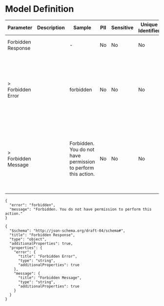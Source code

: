 # Model Definition
| Parameter | Description | Sample | PII | Sensitive | Unique Identifier | Mandatory | Default | Details |
| --- | --- | --- | --- | --- | --- | --- | --- | --- |
|  Forbidden Response |  |  -  | No | No | No | No |  |Data Type : object<br>  |
| &gt; Forbidden Error |  | forbidden | No | No | No | No |  |Data Type : string<br> Min. length :  - <br> Max. length :  - <br> Regex :  - <br>  |
| &gt; Forbidden Message |  | Forbidden. You do not have permission to perform this action. | No | No | No | No |  |Data Type : string<br> Min. length :  - <br> Max. length :  - <br> Regex :  - <br>  |





```
{
  "error": "forbidden",
  "message": "Forbidden. You do not have permission to perform this action."
}
```




```
{
  "$schema": "http://json-schema.org/draft-04/schema#",
  "title": "Forbidden Response",
  "type": "object",
  "additionalProperties": true,
  "properties": {
    "error": {
      "title": "Forbidden Error",
      "type": "string",
      "additionalProperties": true
    },
    "message": {
      "title": "Forbidden Message",
      "type": "string",
      "additionalProperties": true
    }
  }
}
```

